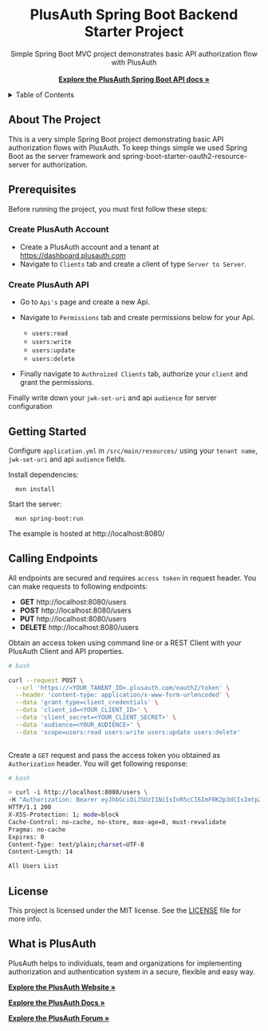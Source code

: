 <h1 align="center">PlusAuth Spring Boot Backend Starter Project</h1>

 <p align="center">
    Simple Spring Boot MVC project demonstrates basic API authorization flow with PlusAuth
    <br />
    <br />
    <a href="https://docs.plusauth.com/quickStart/server-to-server/java/spring-boot" target="_blank"><strong>Explore the PlusAuth Spring Boot API docs »</strong></a>
</p>

<details>
  <summary>Table of Contents</summary>
    <li><a href="#about-the-project">About The Project</a></li>
    <li><a href="#prerequisites">Prerequisites</a></li>
    <li><a href="#getting-started">Getting Started</a></li>
    <li><a href="#calling-endpoints">Calling Endpoints</a></li>
    <li><a href="#license">License</a></li>
    <li><a href="#what-is-plusauth">What is PlusAuth</a></li>
 </ol>
</details>

## About The Project

This is a very simple Spring Boot project demonstrating basic API authorization flows with PlusAuth. To keep things simple we used Spring Boot as the server framework and spring-boot-starter-oauth2-resource-server for authorization.


## Prerequisites
Before running the project, you must first follow these steps:

### Create PlusAuth Account

- Create a PlusAuth account and a tenant at https://dashboard.plusauth.com
- Navigate to `Clients` tab and create a client of type `Server to Server`.


### Create PlusAuth API
- Go to `Api's` page and create a new Api. 
- Navigate to `Permissions` tab and create permissions below for your Api.

  - `users:read`
  - `users:write`
  - `users:update`
  - `users:delete`

- Finally navigate to `Authroized Clients` tab, authorize your `client` and grant the permissions.

Finally write down your `jwk-set-uri` and api `audience` for server configuration 

## Getting Started

Configure `application.yml` in `/src/main/resources/` using your `tenant name`, `jwk-set-uri` and api `audience` fields.

Install dependencies: 

      mvn install


Start the server:

      mvn spring-boot:run
    

The example is hosted at http://localhost:8080/

## Calling Endpoints

All endpoints are secured and requires `access token` in request header. You can make requests to following endpoints: 

- **GET** http://localhost:8080/users
- **POST** http://localhost:8080/users
- **PUT** http://localhost:8080/users
- **DELETE** http://localhost:8080/users

Obtain an access token using command line or a REST Client with your PlusAuth Client and API properties.

```bash
# bash

curl --request POST \
  --url 'https://<YOUR_TANENT_ID>.plusauth.com/oauth2/token' \
  --header 'content-type: application/x-www-form-urlencoded' \
  --data 'grant_type=client_credentials' \
  --data 'client_id=<YOUR_CLIENT_ID>' \
  --data 'client_secret=<YOUR_CLIENT_SECRET>' \
  --data 'audience=<YOUR_AUDIENCE>' \
  --data 'scope=users:read users:write users:update users:delete'
  
```

Create a `GET` request and pass the access token you obtained as `Authorization` header. You will get following response:

```bash
# bash

> curl -i http://localhost:8080/users \
-H "Authorization: Bearer eyJhbGciOiJSUzI1NiIsInR5cCI6ImF0K2p3dCIsImtpZCI6Inh4T3l2R0hWV3dCIsImtpZ..."
HTTP/1.1 200
X-XSS-Protection: 1; mode=block
Cache-Control: no-cache, no-store, max-age=0, must-revalidate
Pragma: no-cache
Expires: 0
Content-Type: text/plain;charset=UTF-8
Content-Length: 14

All Users List
```

## License

This project is licensed under the MIT license. See the [LICENSE](LICENSE) file for more info.

## What is PlusAuth

PlusAuth helps to individuals, team and organizations for implementing authorization and authentication system in a secure, flexible and easy way.

<a href="https://plusauth.com/" target="_blank"><strong>Explore the PlusAuth Website »</strong></a>

<a href="https://docs.plusauth.com/" target="_blank"><strong>Explore the PlusAuth Docs »</strong></a>

<a href="https://forum.plusauth.com/" target="_blank"><strong>Explore the PlusAuth Forum »</strong></a>
